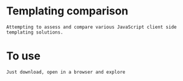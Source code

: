 # Templating comparison
    Attempting to assess and compare various JavaScript client side templating solutions.

# To use
    Just download, open in a browser and explore